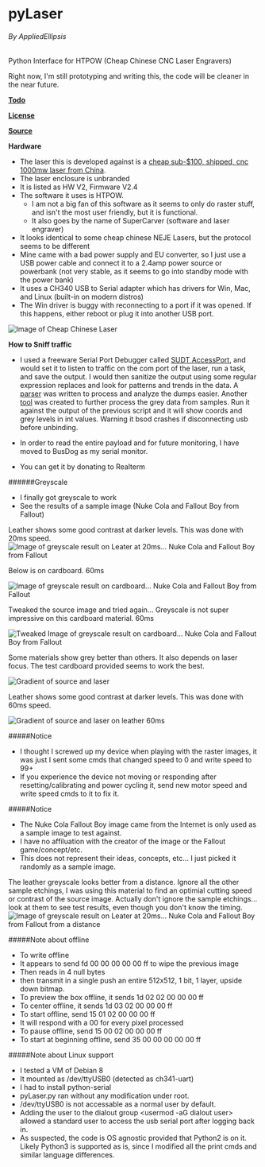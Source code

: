 # pyLaser
###### By AppliedEllipsis
Python Interface for  HTPOW (Cheap Chinese CNC Laser Engravers)

Right now, I'm still prototyping and writing this, the code will be cleaner in the near future.

**[Todo](https://github.com/AppliedEllipsis/pyLaser/blob/master/Todo.md)**

**[License](https://github.com/AppliedEllipsis/pyLaser/blob/master/LICENSE.txt)**

**[Source](https://github.com/AppliedEllipsis/pyLaser/blob/master/pyLaser.py)**

**Hardware**
* The laser this is developed against is a [cheap sub-$100, shipped, cnc 1000mw laser from China](https://www.wish.com/c/5852c8be0124c76a0a276aec).
* The laser enclosure is unbranded
* It is listed as HW V2, Firmware V2.4
* The software it uses is HTPOW.
  * I am not a big fan of this software as it seems to only do raster stuff, and isn't the most user friendly, but it is functional.
  * It also goes by the name of SuperCarver (software and laser engraver)
* It looks identical to some cheap chinese NEJE Lasers, but the protocol seems to be different
* Mine came with a bad power supply and EU converter, so I just use a USB power cable and connect it to a 2.4amp power source or powerbank (not very stable, as it seems to go into standby mode with the power bank)
* It uses a CH340 USB to Serial adapter which has drivers for Win, Mac, and Linux (built-in on modern distros)
 * The Win driver is buggy with reconnecting to a port if it was opened. If this happens, either reboot or plug it into another USB port.

![Image of Cheap Chinese Laser](images/laser_cutter.jpg)

**How to Sniff traffic**
* I used a freeware Serial Port Debugger called [SUDT AccessPort](http://www.sudt.com/en/ap/index.html), and would set it to listen to traffic on the com port of the laser, run a task, and save the output.  I would then sanitize the output using some regular expression replaces and look for patterns and trends in the data. A [parser](https://github.com/AppliedEllipsis/pyLaser/blob/master/parseAccessPort.py) was written to process and analyze the dumps easier.  Another [tool](https://github.com/AppliedEllipsis/pyLaser/blob/master/parseGrey2.py) was created to further process the grey data from samples. Run it against the output of the previous script and it will show coords and grey levels in int values. Warning it bsod crashes if disconnecting usb before unbinding.

* In order to read the entire payload and for future monitoring, I have moved to BusDog as my serial monitor.
 * You can get it by donating to Realterm

######Greyscale
* I finally got greyscale to work
* See the results of a sample image (Nuke Cola and Fallout Boy from Fallout)


Leather shows some good contrast at darker levels.  This was done with 20ms speed.
![Image of greyscale result on Leater at 20ms... Nuke Cola and Fallout Boy from Fallout](images/test-nukecola_leather_20ms_results.png)

Below is on cardboard. 60ms

![Image of greyscale result on cardboard... Nuke Cola and Fallout Boy from Fallout](images/test-nukecola_results.png)

Tweaked the source image and tried again... Greyscale is not super impressive on this cardboard material. 60ms

![Tweaked Image of greyscale result on cardboard... Nuke Cola and Fallout Boy from Fallout](images/test-nukecola3_results.png)

Some materials show grey better than others. It also depends on laser focus.  The test cardboard provided seems to work the best.

![Gradient of source and laser](images/test-gradient2-results.png)

Leather shows some good contrast at darker levels.  This was done with 60ms speed.

![Gradient of source and laser on leather 60ms](images/gradient_2px_256_result60ms.png)

#####Notice
* I thought I screwed up my device when playing with the raster images, it was just I sent some cmds that changed speed to 0 and write speed to 99+
 * If you experience the device not moving or responding after resetting/calibrating and power cycling it, send new motor speed and write speed cmds to it to fix it.


#####Notice
* The Nuke Cola Fallout Boy image came from the Internet is only used as a sample image to test against.  
* I have no affiluation with the creator of the image or the Fallout game/concept/etc.
* This does not represent their ideas, concepts, etc... I just picked it randomly as a sample image.


The leather greyscale looks better from a distance.  Ignore all the other sample etchings, I was using this material to find an optimial cutting speed or contrast of the source image.
Actually don't ignore the sample etchings... look at them to see test results, even though you don't know the timing.
![Image of greyscale result on Leater at 20ms... Nuke Cola and Fallout Boy from Fallout from a distance](images/output_fallout_distance.jpg)


#####Note about offline
* To write offline
* It appears to send fd 00 00 00 00 00 ff to wipe the previous image
* Then reads in 4 null bytes
* then transmit in a single push an entire 512x512, 1 bit, 1 layer, upside down bitmap.
* To preview the box offline, it sends 1d 02 02 00 00 00 ff
* To center offline, it sends 1d 03 02 00 00 00 ff
* To start offline, send 15 01 02 00 00 00 ff
 * It will respond with a 00 for every pixel processed
* To pause offline, send 15 00 02 00 00 00 ff
* To start at beginning offline, send 35 00 00 00 00 00 ff


#####Note about Linux support
* I tested a VM of Debian 8
* It mounted as /dev/ttyUSB0 (detected as ch341-uart)
* I had to install python-serial <apt-get install python-serial>
* pyLaser.py ran without any modification under root.
 * /dev/ttyUSB0 is not accessable as a normal user by default.
 * Adding the user to the dialout group <usermod -aG dialout user> allowed a standard user to access the usb serial port after logging back in.
 * As suspected, the code is OS agnostic provided that Python2 is on it. Likely Python3 is supported as is, since I modified all the print cmds and similar language differences.
